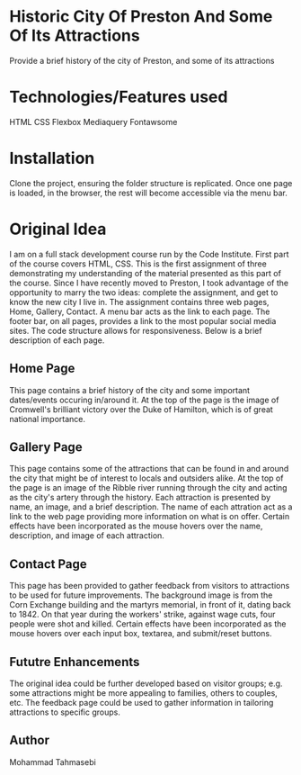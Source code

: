 # Historic City Of Preston And Some Of Its Attractions

Provide a brief history of the city of Preston, and some of its attractions

# Technologies/Features used

HTML
CSS
Flexbox
Mediaquery
Fontawsome

# Installation

Clone the project, ensuring the folder structure is replicated.  Once one page is loaded, in the browser, the rest will become accessible via the menu bar.

# Original Idea

I am on a full stack development course run by the Code Institute.  First part of the course covers HTML, CSS.  This is the first assignment of three demonstrating my understanding of the material presented as this part of the course.  Since I have recently moved to Preston, I took advantage of the opportunity to marry the two ideas: complete the assignment, and get to know the new city I live in.
The assignment contains three web pages, Home, Gallery, Contact.  A menu bar acts as the link to each page. The footer bar, on all pages, provides a link to the most popular social media sites.
The code structure allows for responsiveness.
Below is a brief description of each page.

## Home Page

This page contains a brief history of the city and some important dates/events occuring in/around it.
At the top of the page is the image of Cromwell's brilliant victory over the Duke of Hamilton, which is of great national importance. 

## Gallery Page

This page contains some of the attractions that can be found in and around the city that might be of interest to locals and outsiders alike.
At the top of the page is an image of the Ribble river running through the city and acting as the city's artery through the history.
Each attraction is presented by name, an image, and a brief description.  The name of each attration act as a link to the web page providing more information on what is on offer. 
Certain effects have been incorporated as the mouse hovers over the name, description, and image of each attraction.

## Contact Page

This page has been provided to gather feedback from visitors to attractions to be used for future improvements.
The background image is from the Corn Exchange building and the martyrs memorial, in front of it, dating back to 1842.  On that year during the workers' strike, against wage cuts, four people were shot and killed.
Certain effects have been incorporated as the mouse hovers over each input box, textarea, and submit/reset buttons.

## Fututre Enhancements

The original idea could be further developed based on visitor groups; e.g. some attractions might be more appealing to families, others to couples, etc.  The feedback page could be used to gather information in tailoring attractions to specific groups.

## Author

Mohammad Tahmasebi
